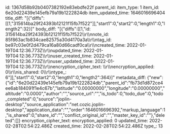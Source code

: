 id: 1367d58b92b0407382192e83ebdfe22f
parent_id: 
item_type: 1
item_id: 6e20d22439e145efb79a19b1222824db
item_updated_time: 1646016696404
title_diff: "[{\"diffs\":[[1,\"315614ba29f24393b12121f15fb7f522\"]],\"start1\":0,\"start2\":0,\"length1\":0,\"length2\":32}]"
body_diff: "[{\"diffs\":[[1,\"id: 315614ba29f24393b12121f15fb7f522\\\r\\\nnote_id: 85f863ac1b834cae82575a30d4170a3a\\\r\\\ntag_id: be97c03e0f2d479ca16a80d66cadf0ca\\\r\\\ncreated_time: 2022-01-19T04:12:36.773Z\\\r\\\nupdated_time: 2022-01-19T04:12:36.773Z\\\r\\\nuser_created_time: 2022-01-19T04:12:36.773Z\\\r\\\nuser_updated_time: 2022-01-19T04:12:36.773Z\\\r\\\nencryption_cipher_text: \\\r\\\nencryption_applied: 0\\\r\\\nis_shared: 0\\\r\\\ntype_: 6\"]],\"start1\":0,\"start2\":0,\"length1\":0,\"length2\":364}]"
metadata_diff: {"new":{"id":"6e20d22439e145efb79a19b1222824db","parent_id":"fb73d1d872ce4ee6ab184091f1e4c67b","latitude":"0.00000000","longitude":"0.00000000","altitude":"0.0000","author":"","source_url":"","is_todo":0,"todo_due":0,"todo_completed":0,"source":"joplin-desktop","source_application":"net.cozic.joplin-desktop","application_data":"","order":1646016696392,"markup_language":1,"is_shared":0,"share_id":"","conflict_original_id":"","master_key_id":""},"deleted":[]}
encryption_cipher_text: 
encryption_applied: 0
updated_time: 2022-02-28T02:54:22.486Z
created_time: 2022-02-28T02:54:22.486Z
type_: 13